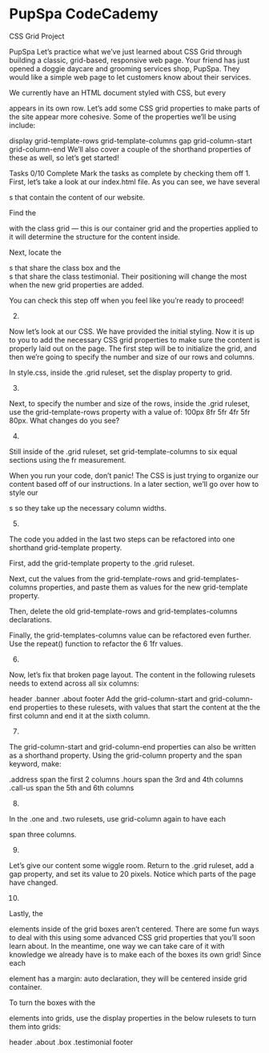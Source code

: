# PupSpa CodeCademy
 CSS Grid Project

PupSpa
Let’s practice what we’ve just learned about CSS Grid through building a classic, grid-based, responsive web page. Your friend has just opened a doggie daycare and grooming services shop, PupSpa. They would like a simple web page to let customers know about their services.

We currently have an HTML document styled with CSS, but every <div> appears in its own row. Let’s add some CSS grid properties to make parts of the site appear more cohesive. Some of the properties we’ll be using include:

display
grid-template-rows
grid-template-columns
gap
grid-column-start
grid-column-end
We’ll also cover a couple of the shorthand properties of these as well, so let’s get started!

Tasks
0/10 Complete
Mark the tasks as complete by checking them off
1.
First, let’s take a look at our index.html file. As you can see, we have several <div>s that contain the content of our website.

Find the <div> with the class grid — this is our container grid and the properties applied to it will determine the structure for the content inside.

Next, locate the <div>s that share the class box and the <div>s that share the class testimonial. Their positioning will change the most when the new grid properties are added.

You can check this step off when you feel like you’re ready to proceed!

2.
Now let’s look at our CSS. We have provided the initial styling. Now it is up to you to add the necessary CSS grid properties to make sure the content is properly laid out on the page. The first step will be to initialize the grid, and then we’re going to specify the number and size of our rows and columns.

In style.css, inside the .grid ruleset, set the display property to grid.

3.
Next, to specify the number and size of the rows, inside the .grid ruleset, use the grid-template-rows property with a value of: 100px 8fr 5fr 4fr 5fr 80px. What changes do you see?

4.
Still inside of the .grid ruleset, set grid-template-columns to six equal sections using the fr measurement.

When you run your code, don’t panic! The CSS is just trying to organize our content based off of our instructions. In a later section, we’ll go over how to style our <div>s so they take up the necessary column widths.

5.
The code you added in the last two steps can be refactored into one shorthand grid-template property.

First, add the grid-template property to the .grid ruleset.

Next, cut the values from the grid-template-rows and grid-templates-columns properties, and paste them as values for the new grid-template property.

Then, delete the old grid-template-rows and grid-templates-columns declarations.

Finally, the grid-templates-columns value can be refactored even further. Use the repeat() function to refactor the 6 1fr values.

6.
Now, let’s fix that broken page layout. The content in the following rulesets needs to extend across all six columns:

header
.banner
.about
footer
Add the grid-column-start and grid-column-end properties to these rulesets, with values that start the content at the the first column and end it at the sixth column.

7.
The grid-column-start and grid-column-end properties can also be written as a shorthand property. Using the grid-column property and the span keyword, make:

.address span the first 2 columns
.hours span the 3rd and 4th columns
.call-us span the 5th and 6th columns

8.
In the .one and .two rulesets, use grid-column again to have each <div> span three columns.

9.
Let’s give our content some wiggle room. Return to the .grid ruleset, add a gap property, and set its value to 20 pixels. Notice which parts of the page have changed.

10.
Lastly, the <p> elements inside of the grid boxes aren’t centered. There are some fun ways to deal with this using some advanced CSS grid properties that you’ll soon learn about. In the meantime, one way we can take care of it with knowledge we already have is to make each of the boxes its own grid! Since each <p> element has a margin: auto declaration, they will be centered inside grid container.

To turn the boxes with the <p> elements into grids, use the display properties in the below rulesets to turn them into grids:

header
.about
.box
.testimonial
footer